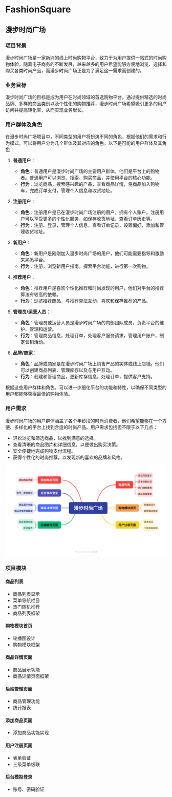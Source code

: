 # FashionSquare


## 漫步时尚广场

### 项目背景

漫步时尚广场是一家新兴的线上时尚购物平台，致力于为用户提供一站式的时尚购物体验。随着电子商务的不断发展，越来越多的用户希望能够方便地浏览、选择和购买各类时尚产品，而漫步时尚广场正是为了满足这一需求而创建的。

### 业务目标

漫步时尚广场的目标是成为用户在时尚领域的首选购物平台。通过提供精选的时尚品牌、多样的商品类别以及个性化的购物推荐，漫步时尚广场希望吸引更多的用户访问并提高转化率，从而实现业务增长。

### 用户群体及角色

在漫步时尚广场项目中，不同类型的用户将扮演不同的角色，根据他们的需求和行为模式，可以将用户分为几个群体及其对应的角色。以下是可能的用户群体及其角色：

1. **普通用户**：
   - **角色**：普通用户是漫步时尚广场的主要用户群体，他们是平台上的购物者。普通用户可以浏览、搜索、购买商品，并使用平台的核心功能。
   - **行为**：浏览商品，搜索感兴趣的产品，查看商品详情，将商品加入购物车，完成订单支付，管理个人信息和收货地址。

2. **注册用户**：
   - **角色**：注册用户是已在漫步时尚广场注册的用户，拥有个人账户。注册用户可以享受更多的个性化服务，如保存收货地址、查看订单历史等。
   - **行为**：注册、登录，管理个人信息，查看订单记录，设置偏好，添加和管理收货地址。

3. **新用户**：
   - **角色**：新用户是刚刚加入漫步时尚广场的用户，他们可能需要指导和激励来熟悉平台。
   - **行为**：注册，浏览新用户指南，探索平台功能，进行第一次购物。

4. **推荐用户**：
   - **角色**：推荐用户是喜欢个性化推荐和时尚发现的用户，他们对平台的推荐算法有较高的依赖。
   - **行为**：浏览推荐商品，与推荐算法互动，喜欢和保存推荐的产品。

5. **管理员/运营人员**：
   - **角色**：管理员或运营人员是漫步时尚广场的内部团队成员，负责平台的维护、管理和运营。
   - **行为**：管理商品信息，处理订单，处理客户服务请求，管理用户账户，制定营销活动。

6. **品牌/商家**：
   - **角色**：品牌或商家是在漫步时尚广场上销售产品的实体或线上店铺。他们可以创建商品列表、管理库存以及与用户互动。
   - **行为**：创建和管理商品，更新库存信息，处理订单，提供客户支持。

根据这些用户群体和角色，可以进一步细化平台的功能和特性，以确保不同类型的用户都能够获得最佳的购物体验。

### 用户需求

漫步时尚广场的用户群体涵盖了各个年龄段的时尚消费者，他们希望能够在一个方便、多样化的平台上找到合适的时尚产品。用户需求包括但不限于以下几点：

- 轻松浏览和筛选商品，以找到满意的选择。
- 查看清晰的商品图片和详细信息，以便做出购买决策。
- 安全便捷地完成购物支付流程。
- 获得个性化的时尚推荐，以发现新的喜欢的品牌和风格。

![漫步时尚广场功能结构](/images/漫步时尚广场功能结构.png)

### 项目模块

#### 商品列表

* 商品列表显示
* 菜单导航栏目
* 热门随机推荐
* 商品列表框架

#### 购物模块首页

* 轮播图设计
* 购物模块框架

#### 商品详情页面

* 商品展示功能
* 商品详情页面框架

#### 后端管理页面

* 商品管理功能
* 统计报表

#### 添加商品页面

* 添加商品功能实现

#### 用户注册页面

* 表单验证
* 三级菜单级联

#### 后台模拟登录

* 账号、密码验证